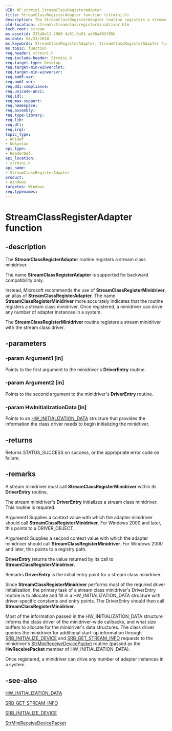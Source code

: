 ```yaml
---
UID: NF:strmini.StreamClassRegisterAdapter
title: StreamClassRegisterAdapter function (strmini.h)
description: The StreamClassRegisterAdapter routine registers a stream class minidriver.The name StreamClassRegisterAdapter is supported for backward compatibility only.Instead, Microsoft recommends the use of StreamClassRegisterMinidriver, an alias of StreamClassRegisterAdapter. The name StreamClassRegisterMinidriver more accurately indicates that the routine registers a stream class minidriver. Once registered, a minidriver can drive any number of adapter instances in a system.The StreamClassRegisterMinidriver routine registers a stream minidriver with the stream class driver.
old-location: stream\streamclassregisterminidriver.htm
tech.root: stream
ms.assetid: 231a0e11-2968-4a51-9a51-ae98a483f85b
ms.date: 04/23/2018
ms.keywords: StreamClassRegisterAdapter, StreamClassRegisterAdapter function [Streaming Media Devices], StreamClassRegisterMinidriver, strclass-routines_5336cc3e-8abd-4943-a191-12dbf9d25b85.xml, stream.streamclassregisterminidriver, strmini/StreamClassRegisterAdapter
ms.topic: function
req.header: strmini.h
req.include-header: Strmini.h
req.target-type: Desktop
req.target-min-winverclnt: 
req.target-min-winversvr: 
req.kmdf-ver: 
req.umdf-ver: 
req.ddi-compliance: 
req.unicode-ansi: 
req.idl: 
req.max-support: 
req.namespace: 
req.assembly: 
req.type-library: 
req.lib: 
req.dll: 
req.irql: 
topic_type:
- APIRef
- kbSyntax
api_type:
- HeaderDef
api_location:
- strmini.h
api_name:
- StreamClassRegisterAdapter
product:
- Windows
targetos: Windows
req.typenames: 
---
```


# StreamClassRegisterAdapter function


## -description


The <b>StreamClassRegisterAdapter</b> routine registers a stream class minidriver.

The name <b>StreamClassRegisterAdapter</b> is supported for backward compatibility only.

Instead, Microsoft recommends the use of <b>StreamClassRegisterMinidriver</b>, an alias of <b>StreamClassRegisterAdapter</b>. The name <b>StreamClassRegisterMinidriver</b> more accurately indicates that the routine registers a stream class minidriver. Once registered, a minidriver can drive any number of adapter instances in a system.

The <b>StreamClassRegisterMinidriver</b> routine registers a stream minidriver with the stream class driver.


## -parameters




### -param Argument1 [in]

Points to the first argument to the minidriver's <b>DriverEntry</b> routine.


### -param Argument2 [in]

Points to the second argument to the minidriver's <b>DriverEntry</b> routine.


### -param HwInitializationData [in]

Points to an <a href="https://msdn.microsoft.com/library/windows/hardware/ff559682">HW_INITIALIZATION_DATA</a> structure that provides the information the class driver needs to begin initializing the minidriver.


## -returns



Returns STATUS_SUCCESS on success, or the appropriate error code on failure.




## -remarks



A stream minidriver must call <b>StreamClassRegisterMinidriver</b> within its <b>DriverEntry</b> routine. 

The stream minidriver's <b>DriverEntry</b> initializes a stream class minidriver. This routine is required.

Argument1 Supplies a context value with which the adapter minidriver should call <b>StreamClassRegisterMinidriver</b>. For Windows 2000 and later, this points to a DRIVER_OBJECT.

Argument2 Supplies a second context value with which the adapter minidriver should call <b>StreamClassRegisterMinidriver</b>. For Windows 2000 and later, this points to a registry path.

<b>DriverEntry</b> returns the value returned by its call to <b>StreamClassRegisterMinidriver</b>.

Remarks
<b>DriverEntry</b> is the initial entry point for a stream class minidriver.

Since <b>StreamClassRegisterMinidriver</b> performs most of the required driver initialization, the primary task of a stream class minidriver's DriverEntry routine is to allocate and fill in a HW_INITIALIZATION_DATA structure with driver-specific constants and entry points. The DriverEntry should then call <b>StreamClassRegisterMinidriver</b>.



Most of the information passed in the HW_INITIALIZATION_DATA structure informs the class driver of the minidriver-wide callbacks, and what size buffers to allocate for the minidriver's data structures. The class driver queries the minidriver for additional start-up information through <a href="https://msdn.microsoft.com/library/windows/hardware/ff568185">SRB_INITIALIZE_DEVICE</a> and <a href="https://msdn.microsoft.com/library/windows/hardware/ff568173">SRB_GET_STREAM_INFO</a> requests to the minidriver's <a href="https://msdn.microsoft.com/library/windows/hardware/ff568463">StrMiniReceiveDevicePacket</a> routine (passed as the <b>HwReceivePacket</b> member of HW_INITIALIZATION_DATA).

Once registered, a minidriver can drive any number of adapter instances in a system.




## -see-also




<a href="https://msdn.microsoft.com/library/windows/hardware/ff559682">HW_INITIALIZATION_DATA</a>



<a href="https://msdn.microsoft.com/library/windows/hardware/ff568173">SRB_GET_STREAM_INFO</a>



<a href="https://msdn.microsoft.com/library/windows/hardware/ff568185">SRB_INITIALIZE_DEVICE</a>



<a href="https://msdn.microsoft.com/library/windows/hardware/ff568463">StrMiniReceiveDevicePacket</a>
 

 

